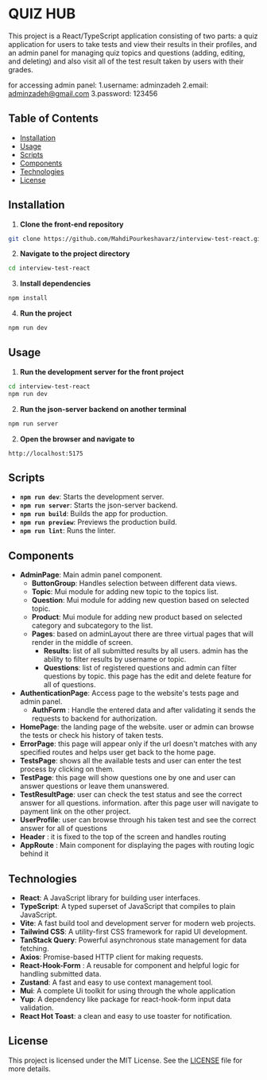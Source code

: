 # QUIZ HUB

This project is a React/TypeScript application consisting of two parts: a quiz application for users to take tests and view their results in their profiles, and an admin panel for managing quiz topics and questions (adding, editing, and deleting) and also visit all of the test result taken by users with their grades.

for accessing admin panel:
1.username: adminzadeh
2.email: adminzadeh@gmail.com
3.password: 123456

## Table of Contents

- [Installation](#Installation)
- [Usage](#Usage)
- [Scripts](#Scripts)
- [Components](#Components)
- [Technologies](#Technologies)
- [License](#License)

## Installation

1. **Clone the front-end repository**

```bash
git clone https://github.com/MahdiPourkeshavarz/interview-test-react.git
```

2. **Navigate to the project directory**

```bash
cd interview-test-react
```

3. **Install dependencies**

```bash
npm install
```

4. **Run the project**

```bash
npm run dev
```

## Usage

1. **Run the development server for the front project**

```bash
cd interview-test-react
npm run dev
```

2. **Run the json-server backend on another terminal**

```bash
npm run server
```

2. **Open the browser and navigate to**

```
http://localhost:5175
```

## Scripts

- **`npm run dev`**: Starts the development server.
- **`npm run server`**: Starts the json-server backend.
- **`npm run build`**: Builds the app for production.
- **`npm run preview`**: Previews the production build.
- **`npm run lint`**: Runs the linter.

## Components

- **AdminPage**: Main admin panel component.
  - **ButtonGroup**: Handles selection between different data views.
  - **Topic**: Mui module for adding new topic to the topics list.
  - **Question**: Mui module for adding new question based on selected topic.
  - **Product**: Mui module for adding new product based on selected category
    and subcategory to the list.
  - **Pages**: based on adminLayout there are three virtual pages that will
    render in the middle of screen.
    - **Results**: list of all submitted results by all users. admin has the ability to filter results by username or topic.
    - **Questions**: list of registered questions and admin can filter questions by topic. this page has the edit and delete feature for all of questions.
- **AuthenticationPage**: Access page to the website's tests page and admin panel.
  - **AuthForm** : Handle the entered data and after validating it sends the
    requests to backend for authorization.
- **HomePage**: the landing page of the website. user or admin can
  browse the tests or check his history of taken tests.
- **ErrorPage**: this page will appear only if the url doesn't matches with any
  specified routes and helps user get back to the home page.
- **TestsPage**: shows all the available tests and user can enter the test process by clicking on them.
- **TestPage**: this page will show questions one by one and user can answer questions or leave them unanswered.
- **TestResultPage**: user can check the test status and see the correct answer for all questions.
  information. after this page user will navigate to payment link on the other
  project.
- **UserProfile**: user can browse through his taken test and see the correct answer for all of questions
- **Header** : it is fixed to the top of the screen and handles routing
- **AppRoute** : Main component for displaying the pages with routing logic
  behind it

## Technologies

- **React**: A JavaScript library for building user interfaces.
- **TypeScript**: A typed superset of JavaScript that compiles to plain
  JavaScript.
- **Vite**: A fast build tool and development server for modern web projects.
- **Tailwind CSS**: A utility-first CSS framework for rapid UI development.
- **TanStack Query**: Powerful asynchronous state management for data fetching.
- **Axios**: Promise-based HTTP client for making requests.
- **React-Hook-Form** : A reusable for component and helpful logic for handling
  submitted data.
- **Zustand**: A fast and easy to use context management tool.
- **Mui**: A complete Ui toolkit for using through the whole application
- **Yup**: A dependency like package for react-hook-form input data validation.
- **React Hot Toast**: a clean and easy to use toaster for notification.

## License

This project is licensed under the MIT License. See the [LICENSE](LICENSE) file
for more details.
